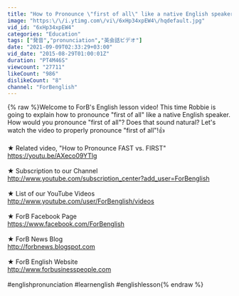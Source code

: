 ```yaml
---
title: "How to Pronounce \"first of all\" like a native English speaker [ ForB English Lesson ]"
image: "https:\/\/i.ytimg.com\/vi\/6xHp34xpEW4\/hqdefault.jpg"
vid_id: "6xHp34xpEW4"
categories: "Education"
tags: ["発音","pronunciation","英会話ビデオ"]
date: "2021-09-09T02:33:29+03:00"
vid_date: "2015-08-29T01:00:01Z"
duration: "PT4M46S"
viewcount: "27711"
likeCount: "986"
dislikeCount: "8"
channel: "ForBenglish"
---
```

{% raw %}Welcome to ForB's English lesson video! This time Robbie is going to explain how to pronounce &quot;first of all&quot; like a native English speaker. How would you pronounce &quot;first of all&quot;? Does that sound natural? Let's watch the video to properly pronounce &quot;first of all&quot;!👍<br /><br />★ Related video, &quot;How to Pronounce FAST vs. FIRST&quot;<br /><a rel="nofollow" target="blank" href="https://youtu.be/AXeco09YTlg">https://youtu.be/AXeco09YTlg</a><br /><br />★ Subscription to our Channel<br /><a rel="nofollow" target="blank" href="http://www.youtube.com/subscription_center?add_user=ForBenglish">http://www.youtube.com/subscription_center?add_user=ForBenglish</a><br /><br />★ List of our YouTube Videos<br /><a rel="nofollow" target="blank" href="http://www.youtube.com/user/ForBenglish/videos">http://www.youtube.com/user/ForBenglish/videos</a><br /><br />★ ForB Facebook Page<br /><a rel="nofollow" target="blank" href="https://www.facebook.com/ForBenglish">https://www.facebook.com/ForBenglish</a><br /><br />★ ForB News Blog<br /><a rel="nofollow" target="blank" href="http://forbnews.blogspot.com">http://forbnews.blogspot.com</a><br /><br />★ ForB English Website<br /><a rel="nofollow" target="blank" href="http://www.forbusinesspeople.com">http://www.forbusinesspeople.com</a><br /><br />#englishpronunciation #learnenglish #englishlesson{% endraw %}
